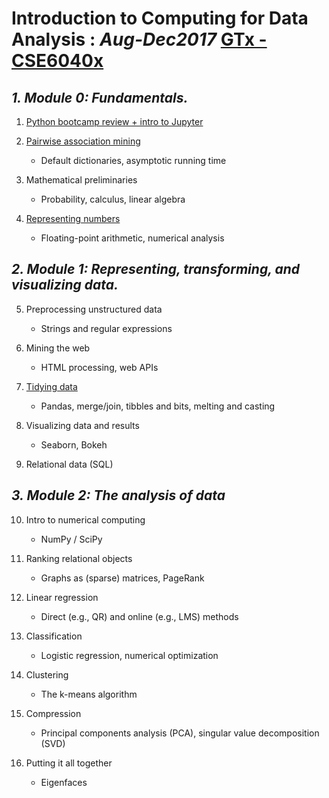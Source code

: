 # Introduction to Computing for Data Analysis : _Aug-Dec2017_  [__GTx -  CSE6040x__](https://www.edx.org/course/introduction-to-computing-for-data-analysis)

## *1. Module 0: Fundamentals.*

1. [Python bootcamp review + intro to Jupyter](https://github.com/serarm/edx-gtx-analytics-mm/tree/master/GTx_CSE6040x_Introduction_to_Computing_for_Data%20Analysis/1.%20Python%20bootcamp%20review%20%20intro%20to%20Jupyter)
2. [Pairwise association mining](https://github.com/serarm/edx-gtx-analytics-mm/tree/master/GTx_CSE6040x_Introduction_to_Computing_for_Data%20Analysis/2.%20Pairwise%20association%20mining)
  	* Default dictionaries, asymptotic running time

3. Mathematical preliminaries  
	- Probability, calculus, linear algebra
 
4.  [Representing numbers](https://github.com/serarm/edx-gtx-analytics-mm/tree/master/GTx_CSE6040x_Introduction_to_Computing_for_Data%20Analysis/4.%20Representing%20numbers)
	* Floating-point arithmetic, numerical analysis

## *2. Module 1: Representing, transforming, and visualizing data.*

5. Preprocessing unstructured data
	  * Strings and regular expressions
	  
6. Mining the web
	  * HTML processing, web APIs
	  
7. [Tidying data](https://github.com/serarm/edx-gtx-analytics-mm/tree/master/GTx_CSE6040x_Introduction_to_Computing_for_Data%20Analysis/7.%20Tidying%20data)
	  * Pandas, merge/join, tibbles and bits, melting and casting
	  
8. Visualizing data and results
	  * Seaborn, Bokeh
	  
9. Relational data (SQL)

## *3. Module 2: The analysis of data*

10. Intro to numerical computing
	  * NumPy / SciPy
	  
11. Ranking relational objects
	  * Graphs as (sparse) matrices, PageRank
	  
12. Linear regression
	  * Direct (e.g., QR) and online (e.g., LMS) methods
	  
13. Classification
	  * Logistic regression, numerical optimization
	  
14. Clustering
	  * The k-means algorithm
	  
15. Compression
	  * Principal components analysis (PCA), singular value decomposition (SVD)
	  
16. Putting it all together
	  * Eigenfaces
